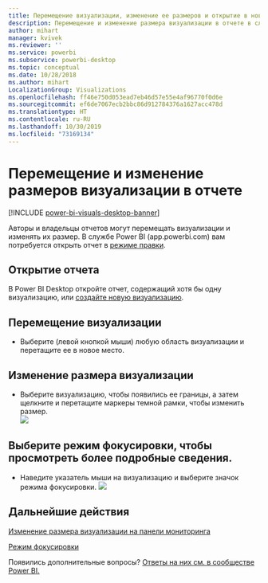 ```yaml
---
title: Перемещение визуализации, изменение ее размеров и открытие в новом окне
description: Перемещение и изменение размера визуализации в отчете в службе Power BI и Power BI Desktop
author: mihart
manager: kvivek
ms.reviewer: ''
ms.service: powerbi
ms.subservice: powerbi-desktop
ms.topic: conceptual
ms.date: 10/28/2018
ms.author: mihart
LocalizationGroup: Visualizations
ms.openlocfilehash: ff46e750d053ead7eb46d57e55e4af96770f0d6e
ms.sourcegitcommit: ef6de7067ecb2bbc86d912784376a1627acc478d
ms.translationtype: HT
ms.contentlocale: ru-RU
ms.lasthandoff: 10/30/2019
ms.locfileid: "73169134"
---
```

# <a name="move-and-resize-a-visualization-in-a-report"></a>Перемещение и изменение размеров визуализации в отчете

[!INCLUDE [power-bi-visuals-desktop-banner](../includes/power-bi-visuals-desktop-banner.md)]

Авторы и владельцы отчетов могут перемещать визуализации и изменять их размер. В службе Power BI (app.powerbi.com) вам потребуется открыть отчет в [режиме правки](../service-interact-with-a-report-in-editing-view.md). 

## <a name="open-the-report"></a>Открытие отчета
В Power BI Desktop откройте отчет, содержащий хотя бы одну визуализацию, или [создайте новую визуализацию](power-bi-report-add-visualizations-i.md). 

## <a name="move-the-visualization"></a>Перемещение визуализации
* Выберите (левой кнопкой мыши) любую область визуализации и перетащите ее в новое место.

## <a name="resize-the-visualization"></a>Изменение размера визуализации
* Выберите визуализацию, чтобы появились ее границы, а затем щелкните и перетащите маркеры темной рамки, чтобы изменить размер.  
  ![](media/power-bi-visualization-move-and-resize/untitled.gif)

## <a name="select-focus-mode-to-see-more-detail"></a>Выберите режим фокусировки, чтобы просмотреть более подробные сведения.
* Наведите указатель мыши на визуализацию и выберите значок режима фокусировки.
  ![](media/power-bi-visualization-move-and-resize/pbi_popouticon.jpg)

## <a name="next-steps"></a>Дальнейшие действия
[Изменение размера визуализации на панели мониторинга](../service-dashboard-edit-tile.md)  

[Режим фокусировки](../consumer/end-user-focus.md)

Появились дополнительные вопросы? [Ответы на них см. в сообществе Power BI.](http://community.powerbi.com/)
